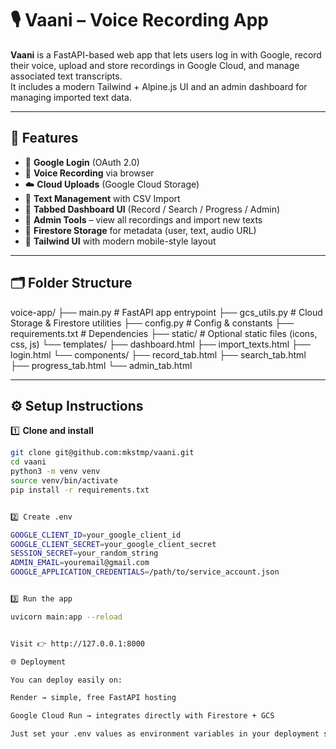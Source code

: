 # 🎙️ Vaani – Voice Recording App

**Vaani** is a FastAPI-based web app that lets users log in with Google, record their voice, upload and store recordings in Google Cloud, and manage associated text transcripts.  
It includes a modern Tailwind + Alpine.js UI and an admin dashboard for managing imported text data.

---

## 🚀 Features

- 🔐 **Google Login** (OAuth 2.0)
- 🎤 **Voice Recording** via browser
- ☁️ **Cloud Uploads** (Google Cloud Storage)
- 📝 **Text Management** with CSV Import
- 🧩 **Tabbed Dashboard UI** (Record / Search / Progress / Admin)
- 👑 **Admin Tools** – view all recordings and import new texts
- 💾 **Firestore Storage** for metadata (user, text, audio URL)
- 💅 **Tailwind UI** with modern mobile-style layout

---

## 🗂️ Folder Structure



voice-app/
├── main.py # FastAPI app entrypoint
├── gcs_utils.py # Cloud Storage & Firestore utilities
├── config.py # Config & constants
├── requirements.txt # Dependencies
├── static/ # Optional static files (icons, css, js)
└── templates/
├── dashboard.html
├── import_texts.html
├── login.html
└── components/
├── record_tab.html
├── search_tab.html
├── progress_tab.html
└── admin_tab.html


---

## ⚙️ Setup Instructions

1️⃣ **Clone and install**
```bash
git clone git@github.com:mkstmp/vaani.git
cd vaani
python3 -m venv venv
source venv/bin/activate
pip install -r requirements.txt


2️⃣ Create .env

GOOGLE_CLIENT_ID=your_google_client_id
GOOGLE_CLIENT_SECRET=your_google_client_secret
SESSION_SECRET=your_random_string
ADMIN_EMAIL=youremail@gmail.com
GOOGLE_APPLICATION_CREDENTIALS=/path/to/service_account.json


3️⃣ Run the app

uvicorn main:app --reload


Visit 👉 http://127.0.0.1:8000

🌐 Deployment

You can deploy easily on:

Render → simple, free FastAPI hosting

Google Cloud Run → integrates directly with Firestore + GCS

Just set your .env values as environment variables in your deployment settings.